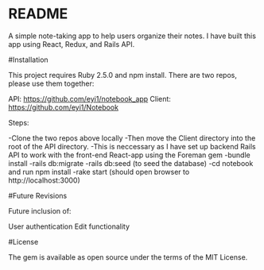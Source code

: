 # README

A simple note-taking app to help users organize their notes. 
I have built this app using React, Redux, and Rails API.

#Installation

This project requires Ruby 2.5.0 and npm install. 
There are two repos, please use them together:

API: https://github.com/eyi1/notebook_app
Client: https://github.com/eyi1/Notebook

Steps:

-Clone the two repos above locally
-Then move the Client directory into the root of the API directory.
-This is neccessary as I have set up backend Rails API to work with the front-end React-app using the Foreman gem
-bundle install
-rails db:migrate
-rails db:seed (to seed the database)
-cd notebook and run npm install
-rake start (should open browser to http://localhost:3000)

#Future Revisions

Future inclusion of:

User authentication
Edit functionality

#License

The gem is available as open source under the terms of the MIT License.